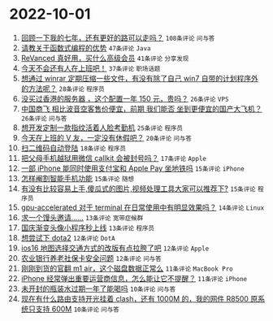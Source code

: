 # 2022-10-01

1. [回顾一下我的七年，还有更好的路可以走吗？](https://www.v2ex.com/t/884228) `108条评论` `问与答`
1. [请教关于函数式编程的优势](https://www.v2ex.com/t/884185) `47条评论` `Java`
1. [ReVanced 真好用，买什么高级会员](https://www.v2ex.com/t/884175) `41条评论` `分享发现`
1. [今天不会还有人在上班吧！](https://www.v2ex.com/t/884171) `37条评论` `职场话题`
1. [想通过 winrar 定期压缩一些文件，有没有除了自己 win7 自带的计划程序外的方法呢？](https://www.v2ex.com/t/884166) `28条评论` `程序员`
1. [没买过香港的服务器 ，这个配置一年 150 元，贵吗？](https://www.v2ex.com/t/884221) `26条评论` `VPS`
1. [中国商飞 相比波音空客售价便宜，前期 我们能否 坐到更便宜的国产大飞机？](https://www.v2ex.com/t/884224) `26条评论` `问与答`
1. [想开发定制一款指纹活着人脸考勤机](https://www.v2ex.com/t/884182) `25条评论` `程序员`
1. [今天在上班的 V 友，一定没有休假吧？](https://www.v2ex.com/t/884163) `20条评论` `问与答`
1. [扫二维码自动登陆](https://www.v2ex.com/t/884231) `18条评论` `程序员`
1. [把父母手机越狱用微信 callkit 会被封号吗？](https://www.v2ex.com/t/884262) `17条评论` `Apple`
1. [一部 iPhone 能同时使用支付宝和 Apple Pay 坐地铁吗](https://www.v2ex.com/t/884210) `15条评论` `iPhone`
1. [怎样阉割智能手机功能](https://www.v2ex.com/t/884189) `15条评论` `随想`
1. [有没有比较容易上手,傻瓜式的图片,视频处理工具大家可以推荐下?](https://www.v2ex.com/t/884160) `15条评论` `程序员`
1. [gpu-accelerated 对于 terminal 在日常使用中有明显效果吗？](https://www.v2ex.com/t/884229) `14条评论` `Linux`
1. [求一个馒头邀请……](https://www.v2ex.com/t/884258) `13条评论` `宽带症候群`
1. [国庆渐变头像小程序秒上线](https://www.v2ex.com/t/884193) `13条评论` `程序员`
1. [想尝试下 dota2](https://www.v2ex.com/t/884230) `12条评论` `DotA`
1. [ios16 地图选择交通方式的改版有点拉胯了吧](https://www.v2ex.com/t/884194) `12条评论` `Apple`
1. [农业银行养老社保卡安全问题](https://www.v2ex.com/t/884161) `12条评论` `问与答`
1. [刚刚到货的官翻 m1 air，这个磁盘数据正常么](https://www.v2ex.com/t/884172) `11条评论` `MacBook Pro`
1. [iPhone 经常弹出重要运营商信息，怎么能让它不提醒？](https://www.v2ex.com/t/884165) `11条评论` `iPhone`
1. [未开封的瓶装水过期一年了能喝吗](https://www.v2ex.com/t/884257) `10条评论` `问与答`
1. [现在有什么路由支持开光挂着 clash，还有 1000M 的，我的网件 R8500 原系统只支持 600M](https://www.v2ex.com/t/884202) `10条评论` `问与答`

